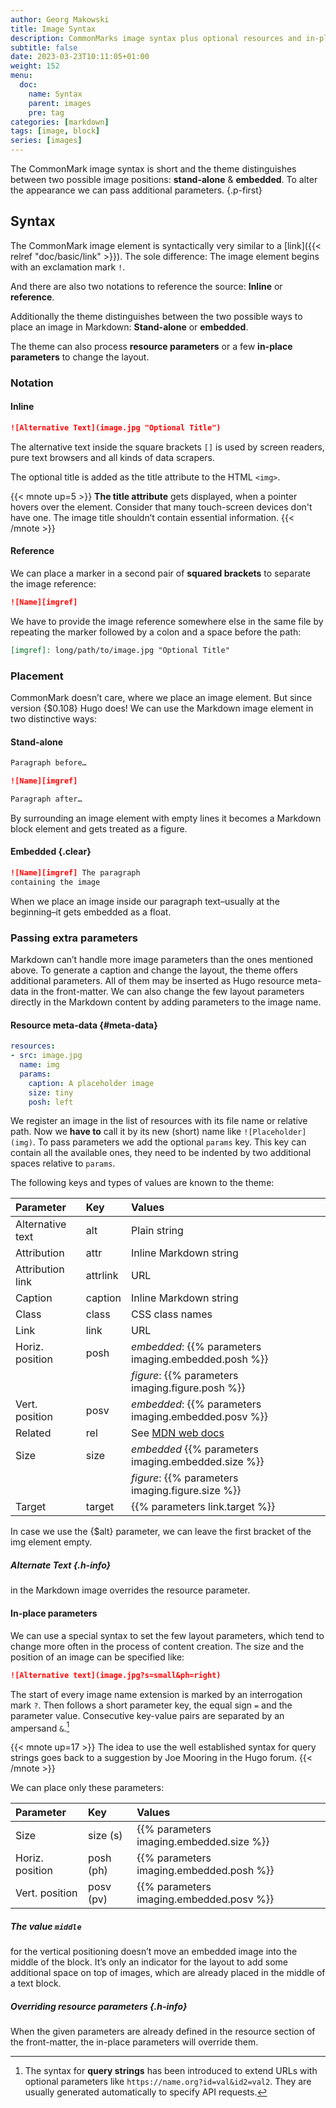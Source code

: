 ```yaml
---
author: Georg Makowski
title: Image Syntax
description: CommonMarks image syntax plus optional resources and in-place query-string
subtitle: false
date: 2023-03-23T10:11:05+01:00 
weight: 152
menu:
  doc:
    name: Syntax
    parent: images
    pre: tag
categories: [markdown]
tags: [image, block]
series: [images]
---
```


The CommonMark image syntax is short and the theme distinguishes between two possible image positions: **stand-alone** & **embedded**. To alter the appearance we can pass additional parameters.
{.p-first}
<!--more-->

## Syntax

The CommonMark image element is syntactically very similar to a [link]({{< relref "doc/basic/link" >}}). The sole difference: The image element begins with an exclamation mark `!`.

And there are also two notations to reference the source: **Inline** or **reference**.

Additionally the theme distinguishes between the two possible ways to place an image in Markdown: **Stand-alone** or **embedded**.

The theme can also process **resource parameters** or a few **in-place parameters** to change the layout.

### Notation

#### Inline

 ```md
 ![Alternative Text](image.jpg "Optional Title")
 ```

The alternative text inside the square brackets `[]` is used by screen readers, pure text browsers and all kinds of data scrapers.

The optional title is added as the title attribute to the HTML `<img>`.

{{< mnote up=5 >}}
**The title attribute** gets displayed, when a pointer hovers over the element. Consider that many touch-screen devices don't have one. The image title shouldn’t contain essential information.
{{< /mnote >}}

#### Reference

We can place a marker in a second pair of **squared brackets** to separate the image reference:

```md {.left}
![Name][imgref]
```

We have to provide the image reference somewhere else in the same file by repeating the marker followed by a colon and a space before the path:

```md
[imgref]: long/path/to/image.jpg "Optional Title"
```

### Placement

CommonMark doesn’t care, where we place an image element. But since version {$0.108} Hugo does! We can use the Markdown image element in two distinctive ways:

#### Stand-alone

```md {.left}
Paragraph before…

![Name][imgref]

Paragraph after…
```

By surrounding an image element with empty lines it becomes a Markdown block element and gets treated as a figure.

#### Embedded {.clear}

```md {.left}
![Name][imgref] The paragraph 
containing the image
```

When we place an image inside our paragraph text–usually at the beginning–it gets embedded as a float.

### Passing extra parameters

Markdown can’t handle more image parameters than the ones mentioned above. To generate a caption and change the layout, the theme offers additional parameters. All of them may be inserted as Hugo resource meta-data in the front-matter. We can also change the few layout parameters directly in the Markdown content by adding parameters to the image name.

#### Resource meta-data {#meta-data}

```yaml {.right linenos=true linenostart=10}
resources:
- src: image.jpg
  name: img
  params:
    caption: A placeholder image
    size: tiny
    posh: left
```

We register an image in the list of resources with its file name or relative path. Now we **have to** call it by its new (short) name like `![Placeholder](img)`. To pass parameters we add the optional `params` key. This key can contain all the available ones, they need to be indented by two additional spaces relative to `params`.

The following keys and types of values are known to the theme:

| Parameter | Key | Values |
|:---------|:----------|:---------|
| Alternative text | alt | Plain string |
| Attribution | attr | Inline Markdown string |
| Attribution link | attrlink | URL |
| Caption | caption | Inline Markdown string |
| Class | class | CSS class names |
| Link | link | URL |
| Horiz. position | posh | _embedded_: {{% parameters imaging.embedded.posh %}} |
| | | _figure_: {{% parameters imaging.figure.posh %}} |
| Vert. position | posv | _embedded_: {{% parameters imaging.embedded.posv %}} |
| Related | rel | See [MDN web docs](https://developer.mozilla.org/en-US/docs/Web/HTML/Link_types) |
| Size | size | _embedded_ {{% parameters imaging.embedded.size %}} |
| | | _figure_: {{% parameters imaging.figure.size %}} |
| Target | target | {{% parameters link.target %}} |

In case we use the {$alt} parameter, we can leave the first bracket of the img element empty.

##### Alternate Text {.h-info}
in the Markdown image overrides the resource parameter.

#### In-place parameters
We can use a special syntax to set the few layout parameters, which tend to change more often in the process of content creation. The size and the position of an image can be specified like:

```md
![Alternative text](image.jpg?s=small&ph=right)
```

The start of every image name extension is marked by an interrogation mark `?`. Then follows a short parameter key, the equal sign `=` and the parameter value. Consecutive key-value pairs are separated by an ampersand `&`.[^1]

{{< mnote up=17 >}}
The idea to use the well established syntax for query strings goes back to a suggestion by Joe Mooring in the Hugo forum.
{{< /mnote >}}

We can place only these parameters:

| Parameter | Key | Values |
|:----|:----|:----|
| Size | size (s) | {{% parameters imaging.embedded.size %}} |
| Horiz. position | posh (ph) | {{% parameters imaging.embedded.posh %}} |
| Vert. position | posv (pv) | {{% parameters imaging.embedded.posv %}} |

##### The value `middle`
for the vertical positioning doesn’t move an embedded image into the middle of the block. It’s only an indicator for the layout to add some additional space on top of images, which are already placed in the middle of a text block.

[^1]: The syntax for **query strings** has been introduced to extend URLs with optional parameters like `https://name.org?id=val&id2=val2`. They are usually generated automatically to specify API requests.

##### Overriding resource parameters {.h-info}

When the given parameters are already defined in the resource section of the front-matter, the in-place parameters will override them.
